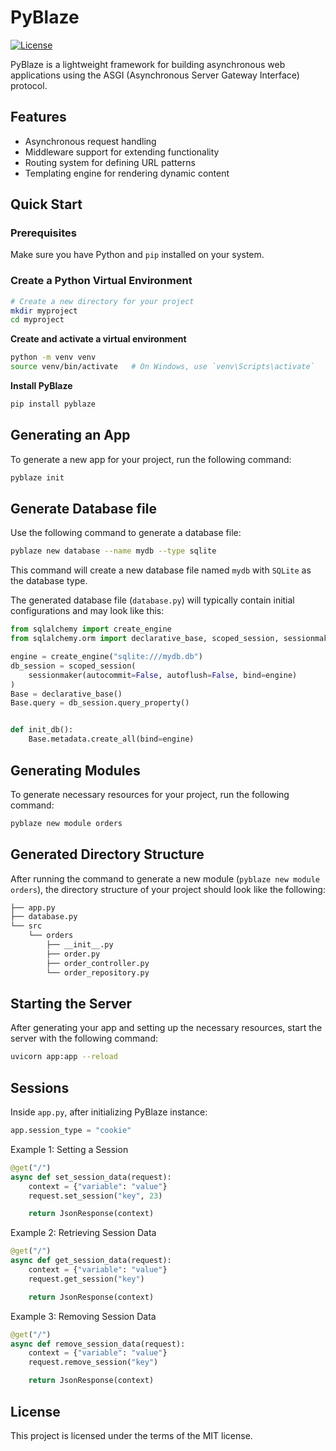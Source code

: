 # PyBlaze

[![License](https://img.shields.io/badge/license-MIT-blue.svg)](LICENSE)

PyBlaze is a lightweight framework for building asynchronous web applications using the ASGI (Asynchronous Server Gateway Interface) protocol.

## Features

- Asynchronous request handling
- Middleware support for extending functionality
- Routing system for defining URL patterns
- Templating engine for rendering dynamic content

## Quick Start

### Prerequisites

Make sure you have Python and `pip` installed on your system.

### Create a Python Virtual Environment

```bash
# Create a new directory for your project
mkdir myproject
cd myproject
```

**Create and activate a virtual environment**

```bash
python -m venv venv
source venv/bin/activate   # On Windows, use `venv\Scripts\activate`
```

**Install PyBlaze**

```bash
pip install pyblaze
```

## Generating an App

To generate a new app for your project, run the following command:

```bash
pyblaze init
```

## Generate Database file

Use the following command to generate a database file:

```bash
pyblaze new database --name mydb --type sqlite
```

This command will create a new database file named `mydb` with `SQLite` as the database type.

The generated database file (`database.py`) will typically contain initial configurations and may look like this:

```python
from sqlalchemy import create_engine
from sqlalchemy.orm import declarative_base, scoped_session, sessionmaker

engine = create_engine("sqlite:///mydb.db")
db_session = scoped_session(
    sessionmaker(autocommit=False, autoflush=False, bind=engine)
)
Base = declarative_base()
Base.query = db_session.query_property()


def init_db():
    Base.metadata.create_all(bind=engine)
```

## Generating Modules

To generate necessary resources for your project, run the following command:

```bash
pyblaze new module orders
```

## Generated Directory Structure

After running the command to generate a new module (`pyblaze new module orders`), the directory structure of your project should look like the following:

```bash
├── app.py
├── database.py
└── src
    └── orders
        ├── __init__.py
        ├── order.py
        ├── order_controller.py
        └── order_repository.py
```

## Starting the Server

After generating your app and setting up the necessary resources, start the server with the following command:

```bash
uvicorn app:app --reload
```


## Sessions

Inside `app.py`, after initializing PyBlaze instance:


```python
app.session_type = "cookie"
```

Example 1: Setting a Session
```python
@get("/")
async def set_session_data(request):
    context = {"variable": "value"}
    request.set_session("key", 23)

    return JsonResponse(context)
```

Example 2: Retrieving Session Data
```python
@get("/")
async def get_session_data(request):
    context = {"variable": "value"}
    request.get_session("key")

    return JsonResponse(context)
```

Example 3: Removing Session Data
```python
@get("/")
async def remove_session_data(request):
    context = {"variable": "value"}
    request.remove_session("key")

    return JsonResponse(context)
```


## License

This project is licensed under the terms of the MIT license.